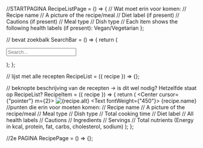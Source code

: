 //STARTPAGINA
RecipeListPage = () => {
  // Wat moet erin voor komen:
  // Recipe name
  // A picture of the recipe/meal
  // Diet label (if present)
  // Cautions (if present)
  // Meal type
  // Dish type
  // Each item shows the following health labels (if present): Vegan/Vegetarian
};

// bevat zoekbalk
SearchBar = () => {
  return (
    <form>
      <input type="text" placeholder="Search..." />
    </form>
  );
};

// lijst met alle recepten
RecipeList = ({ recipe }) => {};

// beknopte beschrijving van de recepten -> is dit wel nodig? Hetzelfde staat op RecipeList?
RecipeItem = ({ recipe }) => {
  return (
    <Center cursor={"pointer"} m={2}>
      <Image src={recipe.image} marginEnd={4} w={50} h={50} alt={recipe.alt} />
      <Text fontWeight={"450"}> {recipe.name}</Text>
      //punten die erin voor moeten komen: // Recipe name // A picture of the
      recipe/meal // Meal type // Dish type // Total cooking time // Diet label
      // All health labels // Cautions // Ingredients // Servings // Total
      nutrients (Energy in kcal, protein, fat, carbs, cholesterol, sodium)
    </Center>
  );
};

//2e PAGINA
RecipePage = () => {};
